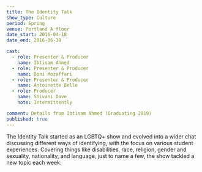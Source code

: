 ```yaml
---
title: The Identity Talk
show_type: Culture
period: Spring
venue: Portland A floor
date_start: 2016-04-18
date_end: 2016-06-30

cast:
  - role: Presenter & Producer
    name: Ibtisam Ahmed
  - role: Presenter & Producer
    name: Doni Mozaffari
  - role: Presenter & Producer
    name: Antoinette Belle
  - role: Producer
    name: Shivani Dave
    note: Intermittently

comment: Details from Ibtisam Ahmed (Graduating 2019)
published: true
---
```


The Identity Talk started as an LGBTQ+ show and evolved into a wider chat discussing different ways of identifying, with the focus on various student experiences. Covering things like disabilities, race, religion, gender and sexuality, nationality, and language, just to name a few, the show tackled a new topic each week.
